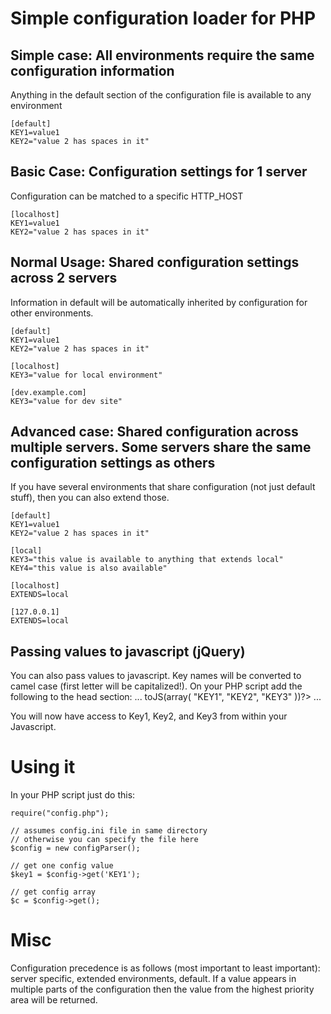 Simple configuration loader for PHP
===================================

Simple case: All environments require the same configuration information
------------------------------------------------------------------------
Anything in the default section of the configuration file is available to any environment

	[default]
	KEY1=value1
	KEY2="value 2 has spaces in it"

Basic Case: Configuration settings for 1 server
-----------------------------------------------
Configuration can be matched to a specific HTTP_HOST

	[localhost]
	KEY1=value1
	KEY2="value 2 has spaces in it"

Normal Usage: Shared configuration settings across 2 servers
------------------------------------------------------------
Information in default will be automatically inherited by configuration for other environments.

	[default]
	KEY1=value1
	KEY2="value 2 has spaces in it"
	
	[localhost]
	KEY3="value for local environment"
	
	[dev.example.com]
	KEY3="value for dev site"
	

Advanced case: Shared configuration across multiple servers.  Some servers share the same configuration settings as others
--------------------------------------------------------------------------------------------------------------------------
If you have several environments that share configuration (not just default stuff), then you can also extend those.

	[default]
	KEY1=value1
	KEY2="value 2 has spaces in it"

	[local]
	KEY3="this value is available to anything that extends local"
	KEY4="this value is also available"

	[localhost]
	EXTENDS=local

	[127.0.0.1]
	EXTENDS=local
	
Passing values to javascript (jQuery)
-------------------------------------
You can also pass values to javascript.  Key names will be converted to camel case (first letter will be capitalized!).  On your PHP script add
the following to the head section:
	...
	<head>
		<?=$config->toJS(array(
			"KEY1",
			"KEY2",
			"KEY3"
		))?>
	</head>
	...
	
You will now have access to Key1, Key2, and Key3 from within your Javascript.
	
Using it
========
In your PHP script just do this:

	require("config.php");
	
	// assumes config.ini file in same directory
	// otherwise you can specify the file here
	$config = new configParser();
	
	// get one config value
	$key1 = $config->get('KEY1');
	
	// get config array
	$c = $config->get();
	

Misc
====
Configuration precedence is as follows (most important to least important): server specific, extended environments, default.  If a value appears in multiple parts of the configuration then the value from the highest priority area will be returned.
